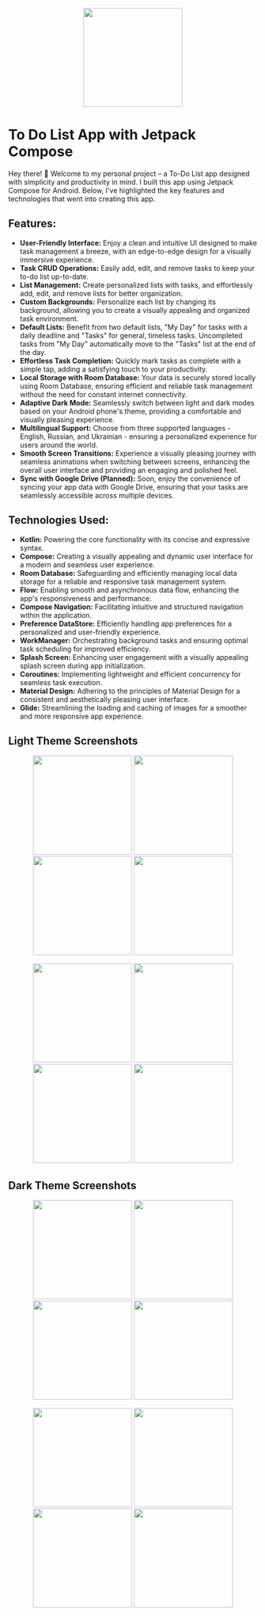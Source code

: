 <p align="center">
  <img src="GitHubContent/ic_launcher_round.jpg" width="200" />
</p>

# To Do List App with Jetpack Compose

Hey there! 👋 Welcome to my personal project – a To-Do List app designed with simplicity and productivity in mind. I built this app using Jetpack Compose for Android. Below, I've highlighted the key features and technologies that went into creating this app.

## Features:
- **User-Friendly Interface:**  Enjoy a clean and intuitive UI designed to make task management a breeze, with an edge-to-edge design for a visually immersive experience.
- **Task CRUD Operations:** Easily add, edit, and remove tasks to keep your to-do list up-to-date.
- **List Management:** Create personalized lists with tasks, and effortlessly add, edit, and remove lists for better organization.
- **Custom Backgrounds:** Personalize each list by changing its background, allowing you to create a visually appealing and organized task environment.
- **Default Lists:** Benefit from two default lists, "My Day" for tasks with a daily deadline and "Tasks" for general, timeless tasks. Uncompleted tasks from "My Day" automatically move to the "Tasks" list at the end of the day.
- **Effortless Task Completion:** Quickly mark tasks as complete with a simple tap, adding a satisfying touch to your productivity.
- **Local Storage with Room Database:** Your data is securely stored locally using Room Database, ensuring efficient and reliable task management without the need for constant internet connectivity.
- **Adaptive Dark Mode:** Seamlessly switch between light and dark modes based on your Android phone's theme, providing a comfortable and visually pleasing experience.
- **Multilingual Support:** Choose from three supported languages - English, Russian, and Ukrainian - ensuring a personalized experience for users around the world.
- **Smooth Screen Transitions:** Experience a visually pleasing journey with seamless animations when switching between screens, enhancing the overall user interface and providing an engaging and polished feel.
- **Sync with Google Drive (Planned):** Soon, enjoy the convenience of syncing your app data with Google Drive, ensuring that your tasks are seamlessly accessible across multiple devices.

## Technologies Used:
- **Kotlin:** Powering the core functionality with its concise and expressive syntax.
- **Compose:** Creating a visually appealing and dynamic user interface for a modern and seamless user experience.
- **Room Database:** Safeguarding and efficiently managing local data storage for a reliable and responsive task management system.
- **Flow:** Enabling smooth and asynchronous data flow, enhancing the app's responsiveness and performance.
- **Compose Navigation:** Facilitating intuitive and structured navigation within the application.
- **Preference DataStore:** Efficiently handling app preferences for a personalized and user-friendly experience.
- **WorkManager:** Orchestrating background tasks and ensuring optimal task scheduling for improved efficiency.
- **Splash Screen:** Enhancing user engagement with a visually appealing splash screen during app initialization.
- **Coroutines:** Implementing lightweight and efficient concurrency for seamless task execution.
- **Material Design:** Adhering to the principles of Material Design for a consistent and aesthetically pleasing user interface.
- **Glide:** Streamlining the loading and caching of images for a smoother and more responsive app experience.

## Light Theme Screenshots

<p align="center">
  <img src="GitHubContent/light_1.jpg" width="200" />
  <img src="GitHubContent/light_2.jpg" width="200" />
  <img src="GitHubContent/light_3.jpg" width="200" />
  <img src="GitHubContent/light_4.jpg" width="200" />
</p>
<p align="center">
  <img src="GitHubContent/light_5.jpg" width="200" />
  <img src="GitHubContent/light_6.jpg" width="200" />
  <img src="GitHubContent/light_7.jpg" width="200" />
  <img src="GitHubContent/light_8.jpg" width="200" />
</p>

## Dark Theme Screenshots

<p align="center">
  <img src="GitHubContent/dark_1.jpg" width="200" />
  <img src="GitHubContent/dark_2.jpg" width="200" />
  <img src="GitHubContent/dark_3.jpg" width="200" />
  <img src="GitHubContent/dark_4.jpg" width="200" />
</p>
<p align="center">
  <img src="GitHubContent/dark_5.jpg" width="200" />
  <img src="GitHubContent/dark_6.jpg" width="200" />
  <img src="GitHubContent/dark_7.jpg" width="200" />
  <img src="GitHubContent/dark_8.jpg" width="200" />
</p>


